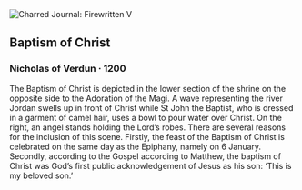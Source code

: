 <div class="artwork-of-the-day">
  <div class="container">
    <div class="img-wrapper">
      <img
        src="https://uploads6.wikiart.org/images/nicholas-of-verdun/baptism-of-christ.jpg"
        alt="Charred Journal: Firewritten V" />
    </div>
    <div class="artwork-detail">
      <div class="artwork-origin"> 
        <h2 class="artwork-name">Baptism of Christ</h2>
        <h3 class="artist">
          Nicholas of Verdun
                    ·  1200
        </h3>
      </div>
      <p class="description">
        <span class="artwork-description-text ng-binding" ng-bind-html="viewModel.ArtworkOfTheDay.Description | unsafe">The Baptism of Christ is depicted in the lower section of the shrine on the opposite side to the Adoration of the Magi. A wave representing the river Jordan swells up in front of Christ while St John the Baptist, who is dressed in a garment of camel hair, uses a bowl to pour water over Christ. On the right, an angel stands holding the Lord’s robes. There are several reasons for the inclusion of this scene. Firstly, the feast of the Baptism of Christ is celebrated on the same day as the Epiphany, namely on 6 January. Secondly, according to the Gospel according to Matthew, the baptism of Christ was God’s first public acknowledgement of Jesus as his son: ‘This is my beloved son.’</span>
                        <div class="text-shadow-container" ng-show="showShadow" style=""></div>
      </p>
    </div>
  </div>

</div>
